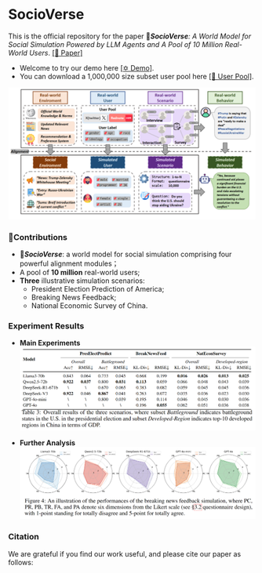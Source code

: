 # SocioVerse
This is the official repository for the paper 🚀***SocioVerse**: A World Model for Social Simulation Powered by LLM Agents and A Pool of 10 Million Real-World Users*. [\[📝 Paper\]](https://arxiv.org/abs/2504.10157)

- Welcome to try our demo here [\[✡️ Demo\]](http://www.fudan-disc.com/socioverse/).
- You can download a 1,000,000 size subset user pool here [\[🤗 User Pool\]](https://huggingface.co/datasets/Lishi0905/SimulateAnything).

![framework](./assets/framework.png)

### 🌟Contributions
- 🚀***SocioVerse***: a world model for social simulation comprising four powerful alignment modules；
- A pool of **10 million** real-world users;
- **Three** illustrative simulation scenarios:
  - President Election Prediction of America;
  - Breaking News Feedback;
  - National Economic Survey of China.

### Experiment Results
- **Main Experiments**
![mainexp](./assets/main_exp.png)

- **Further Analysis**
![furtherana](./assets/news_res5.png)

### Citation
We are grateful if you find our work useful, and please cite our paper as follows:
```

```
